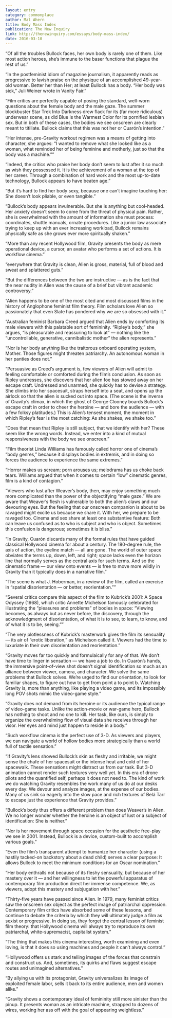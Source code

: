 ```yaml
---
layout: entry
category: commonplace
author: Mal Ahern
title: Body Mass Index
publication: The New Inquiry
link: http://thenewinquiry.com/essays/body-mass-index/
date: 2016-03-10
---
```


“Of all the troubles Bullock faces, her own body is rarely one of them. Like most action heroes, she’s immune to the baser functions that plague the rest of us.”

“In the postfeminist idiom of magazine journalism, it apparently reads as progressive to lavish praise on the physique of an accomplished 49-year-old woman. Better her than Her; at least Bullock has a body. “Her body was sick,” Juli Weiner wrote in Vanity Fair.”

“Film critics are perfectly capable of posing the standard, well-worn questions about the female body and the male gaze. The summer blockbuster Star Trek Into Darkness drew flack for its (far more ridiculous) underwear scene, as did Blue Is the Warmest Color for its pornified lesbian sex. But in both of these cases, the bodies we see onscreen are clearly meant to titillate. Bullock claims that this was not her or Cuarón’s intention.”

“Her intense, pre-Gravity workout regimen was a means of getting into character, she argues: “I wanted to remove what she looked like as a woman, what reminded her of being feminine and motherly, just so that the body was a machine.””

“Indeed, the critics who praise her body don’t seem to lust after it so much as wish they possessed it. It is the achievement of a woman at the top of her career. Through a combination of hard work and the most up-to-date technology, Bullock appears to have beaten age.”

“But it’s hard to find her body sexy, because one can’t imagine touching her: She doesn’t look pliable, or even tangible.”

“Bullock’s body appears invulnerable. But she is anything but cool-headed. Her anxiety doesn’t seem to come from the threat of physical pain. Rather, she is overwhelmed with the amount of information she must process: coordinates, shuttle manuals, ornate procedures. Like a junior law associate trying to keep up with an ever increasing workload, Bullock remains physically safe as she grows ever more spiritually shaken.”

“More than any recent Hollywood film, Gravity presents the body as mere operational device, a cursor, an avatar who performs a set of actions. It is workflow cinema.”

“everywhere that Gravity is clean, Alien is gross, material, full of blood and sweat and splattered guts.”

“But the differences between the two are instructive — as is the fact that the near nudity in Alien was the cause of a brief but vibrant academic controversy.”

“Alien happens to be one of the most cited and most discussed films in the history of Anglophone feminist film theory. Film scholars love Alien so passionately that even Slate has pondered why we are so obsessed with it.”

“Australian feminist Barbara Creed argued that Alien ends by comforting its male viewers with this palatable sort of femininity. “Ripley’s body,” she argues, “is pleasurable and reassuring to look at” — nothing like the “uncontrollable, generative, cannibalistic mother” the alien represents.”

“Nor is her body anything like the traitorous onboard operating system, Mother. Those figures might threaten patriarchy. An autonomous woman in her panties does not.”

“Persuasive as Creed’s argument is, few viewers of Alien will admit to feeling comfortable or comforted during the film’s conclusion. As soon as Ripley undresses, she discovers that her alien foe has stowed away on her escape craft. Undressed and unarmed, she quickly has to devise a strategy. She climbs into her spacesuit, straps herself into a seat, and opens up the airlock so that the alien is sucked out into space. (The scene is the inverse of Gravity’s climax, in which the ghost of George Clooney boards Bullock’s escape craft in order to cheer the heroine — and bore the audience — with a few folksy platitudes.) This is Alien’s tensest moment, the moment in which Ripley’s fear is the most catching: As she shakes, we shake too.”

“Does that mean that Ripley is still subject, that we identify with her? These seem like the wrong words. Instead, we enter into a kind of mutual responsiveness with the body we see onscreen.”

“Film theorist Linda Williams has famously called horror one of cinema’s “body genres,” because it displays bodies in extremis, and in doing so forces the audience to experience the same extremes.”

“Horror makes us scream; porn arouses us; melodrama has us choke back tears. Williams argued that when it comes to certain “low” cinematic genres, film is a kind of contagion.”

“Viewers who lust after Weaver’s body, then, may enjoy something much more complicated than the power of the objectifying “male gaze.” We are aware that Weaver’s flesh is vulnerable to both the alien’s claws and our devouring eyes. But the feeling that our onscreen companion is about to be ravaged might excite us because we share it. With her, we prepare to be ravaged too. Cinema and sex share at least one substantive feature: Both can leave us confused as to who is subject and who is object. Sometimes this confusion is dangerous; sometimes it is bliss.”

“In Gravity, Cuarón discards many of the formal rules that have guided classical Hollywood cinema for about a century. The 180-degree rule, the axis of action, the eyeline match — all are gone. The world of outer space obviates the terms up, down, left, and right; space lacks even the horizon line that normally serves as the central axis for such terms. And so the cinematic frame — our view onto events — is free to move more wildly in Gravity than it typically does in a narrative film.”

“The scene is what J. Hoberman, in a review of the film, called an exercise in “spatial disorientation — or better, reorientation.””

“Several critics compare this aspect of the film to Kubrick’s 2001: A Space Odyssey (1968), which critic Annette Michelson famously celebrated for illustrating the “pleasures and problems” of bodies in space: “Viewing becomes, as always but as never before, the discovery, through the acknowledgment of disorientation, of what it is to see, to learn, to know, and of what it is to be, seeing.””

“The very plotlessness of Kubrick’s masterwork gives the film its sensuality — its air of “erotic liberation,” as Michelson called it. Viewers had the time to luxuriate in their own disorientation and reorientation.”

“Gravity moves far too quickly and formulaically for any of that. We don’t have time to linger in sensation — we have a job to do. In Cuarón’s hands, the immersive point-of-view shot doesn’t signal identification so much as an alliance between viewer, camera, and character. We solve the same problems that Bullock solves. We’re urged to find our orientation, to look for familiar shapes, to figure out how to get from point a to point b. Watching Gravity is, more than anything, like playing a video game, and its impossibly long POV shots mimic the video-game style.”

“Gravity does not demand from its heroine or its audience the typical range of video-game tasks. Unlike the action-movie or war-game hero, Bullock has nothing to shoot and no one to kill. Her task, like ours, is simply to organize the overwhelming flow of visual data she receives through her visor. Her eyes and mind just happen to reside in a body.”

“Such workflow cinema is the perfect use of 3-D. As viewers and players, we can navigate a world of hollow bodies more strategically than a world full of tactile sensation.”

“If Gravity’s lens showed Bullock’s skin as fleshy and irritable, we might sense the chafe of her spacesuit or the intense heat and cold of her spacewalk. These sensations might distract us from our task. But 3-D animation cannot render such textures very well yet. In this era of drone pilots and the quantified self, perhaps it does not need to. The kind of work we do watching Gravity resembles the work many of us do at our desks every day: We devour and analyze images, at the expense of our bodies. Many of us sink so eagerly into the slow pace and rich textures of Belá Tarr to escape just the experience that Gravity provides.”

“Bullock’s body thus offers a different problem than does Weaver’s in Alien. We no longer wonder whether the heroine is an object of lust or a subject of identification: She is neither.”

“Nor is her movement through space occasion for the aesthetic free-play we see in 2001. Instead, Bullock is a device, custom-built to accomplish various goals.”

“Even the film’s transparent attempt to humanize her character (using a hastily tacked-on backstory about a dead child) serves a clear purpose: It allows Bullock to meet the minimum conditions for an Oscar nomination.”

“Her body enthralls not because of its fleshy sensuality, but because of her mastery over it — and her willingness to let the powerful apparatus of contemporary film production direct her immense competence. We, as viewers, adopt this mastery and subjugation with her.”

“Thirty-five years have passed since Alien. In 1979, many feminist critics saw the onscreen sex object as the perfect image of patriarchal oppression. Contemporary film critics have absorbed some of these lessons, and continue to debate the criteria by which they will ultimately judge a film as sexist or progressive. In doing so, they forget the central lesson of feminist film theory: that Hollywood cinema will always try to reproduce its own patriarchal, white-supremacist, capitalist system.”

“The thing that makes this cinema interesting, worth examining and even loving, is that it does so using machines and people it can’t always control.”

“Hollywood offers us stark and telling images of the forces that constrain and construct us. And, sometimes, its quirks and flaws suggest escape routes and unimagined alternatives.”

“By allying us with its protagonist, Gravity universalizes its image of exploited female labor, sells it back to its entire audience, men and women alike.”

“Gravity shows a contemporary ideal of femininity still more sinister than the pinup. It presents woman as an intricate machine, strapped to dozens of wires, working her ass off with the goal of appearing weightless.”
